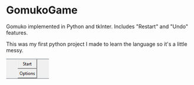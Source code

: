 # GomukoGame
Gomuko implemented in Python and tkInter. Includes "Restart" and "Undo" features. 

This was my first python project I made to learn the language so it's a little messy.

![Alt text](/screenshots/1.png?raw=true "Menu")
